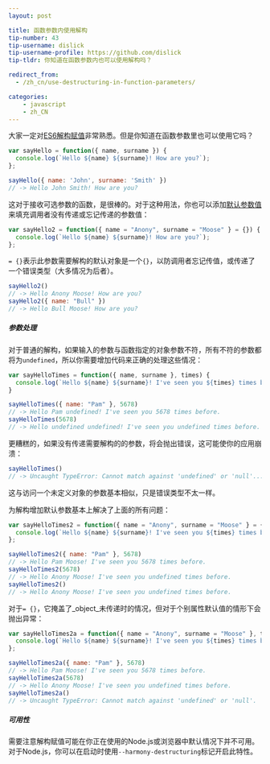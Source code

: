 ```yaml
---
layout: post

title: 函数参数内使用解构
tip-number: 43
tip-username: dislick 
tip-username-profile: https://github.com/dislick
tip-tldr: 你知道在函数参数内也可以使用解构吗？

redirect_from:
  - /zh_cn/use-destructuring-in-function-parameters/

categories:
    - javascript
    - zh_CN
---
```


大家一定对[ES6解构赋值](https://developer.mozilla.org/zh-CN/docs/Web/JavaScript/Reference/Operators/Destructuring_assignment)非常熟悉。但是你知道在函数参数里也可以使用它吗？

```js
var sayHello = function({ name, surname }) {
  console.log(`Hello ${name} ${surname}! How are you?`);
};

sayHello({ name: 'John', surname: 'Smith' })
// -> Hello John Smith! How are you?
```

这对于接收可选参数的函数，是很棒的。对于这种用法，你也可以添加[默认参数值](https://developer.mozilla.org/zh-CN/docs/Web/JavaScript/Reference/Functions/Default_parameters)来填充调用者没有传递或忘记传递的参数值：

```js
var sayHello2 = function({ name = "Anony", surname = "Moose" } = {}) {
  console.log(`Hello ${name} ${surname}! How are you?`);
};
```

`= {}`表示此参数需要解构的默认对象是一个`{}`，以防调用者忘记传值，或传递了一个错误类型（大多情况为后者）。

```js
sayHello2()
// -> Hello Anony Moose! How are you?
sayHello2({ name: "Bull" })
// -> Hello Bull Moose! How are you?
```

##### 参数处理

对于普通的解构，如果输入的参数与函数指定的对象参数不符，所有不符的参数都将为`undefined`，所以你需要增加代码来正确的处理这些情况：

```js
var sayHelloTimes = function({ name, surname }, times) {
  console.log(`Hello ${name} ${surname}! I've seen you ${times} times before.`);
}

sayHelloTimes({ name: "Pam" }, 5678)
// -> Hello Pam undefined! I've seen you 5678 times before.
sayHelloTimes(5678)
// -> Hello undefined undefined! I've seen you undefined times before.
```

更糟糕的，如果没有传递需要解构的的参数，将会抛出错误，这可能使你的应用崩溃：

```js
sayHelloTimes()
// -> Uncaught TypeError: Cannot match against 'undefined' or 'null'...
```

这与访问一个未定义对象的参数基本相似，只是错误类型不太一样。

为解构增加默认参数基本上解决了上面的所有问题：

```js
var sayHelloTimes2 = function({ name = "Anony", surname = "Moose" } = {}, times) {
  console.log(`Hello ${name} ${surname}! I've seen you ${times} times before.`);
};

sayHelloTimes2({ name: "Pam" }, 5678)
// -> Hello Pam Moose! I've seen you 5678 times before.
sayHelloTimes2(5678)
// -> Hello Anony Moose! I've seen you undefined times before.
sayHelloTimes2()
// -> Hello Anony Moose! I've seen you undefined times before.
```

对于`= {}`，它掩盖了_object_未传递时的情况，但对于个别属性默认值的情形下会抛出异常：

```js
var sayHelloTimes2a = function({ name = "Anony", surname = "Moose" }, times) {
  console.log(`Hello ${name} ${surname}! I've seen you ${times} times before.`);
};

sayHelloTimes2a({ name: "Pam" }, 5678)
// -> Hello Pam Moose! I've seen you 5678 times before.
sayHelloTimes2a(5678)
// -> Hello Anony Moose! I've seen you undefined times before.
sayHelloTimes2a()
// -> Uncaught TypeError: Cannot match against 'undefined' or 'null'.
```

##### 可用性

需要注意解构赋值可能在你正在使用的Node.js或浏览器中默认情况下并不可用。对于Node.js，你可以在启动时使用`--harmony-destructuring`标记开启此特性。
